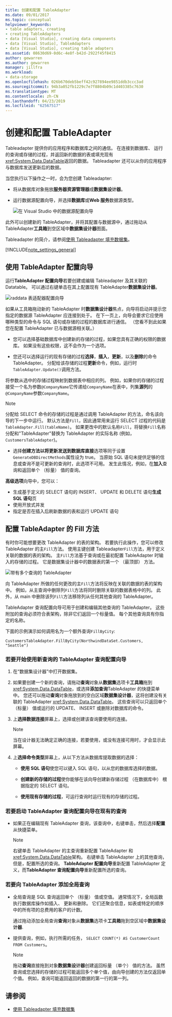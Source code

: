 ```yaml
---
title: 创建和配置 TableAdapter
ms.date: 09/01/2017
ms.topic: conceptual
helpviewer_keywords:
- table adapters, creating
- creating TableAdapters
- data [Visual Studio], creating data components
- data [Visual Studio], TableAdapters
- data [Visual Studio], creating table adapters
ms.assetid: 08630d69-0d6c-4e8f-b42d-2922f45f8415
author: gewarren
ms.author: gewarren
manager: jillfra
ms.workload:
- data-storage
ms.openlocfilehash: 026b670deb5beff42c927894ee9851ddb3ccc3ad
ms.sourcegitcommit: 94b3a052fb1229c7e7f8804b09c1d403385c7630
ms.translationtype: MT
ms.contentlocale: zh-CN
ms.lasthandoff: 04/23/2019
ms.locfileid: "62567517"
---
```

# <a name="create-and-configure-tableadapters"></a>创建和配置 TableAdapter

Tableadapter 提供你的应用程序和数据库之间的通信。 在连接到数据库、 运行的查询或存储的过程，并返回新的数据的表或填充现有<xref:System.Data.DataTable>返回的数据。 Tableadapter 还可以从你的应用程序与数据库发送更新后的数据。

当您执行以下操作之一时，会为您创建 Tableadapter:

- 将从数据库对象拖放**服务器资源管理器**成**数据集设计器**。

- 运行数据源配置向导，并选择**数据库**或**Web 服务**数据源类型。

   ![在 Visual Studio 中的数据源配置向导](media/data-source-configuration-wizard.png)

此外可以创建新的 TableAdapter，并将其配置与数据源中，通过拖动从 TableAdapter**工具箱**到空区域中**数据集设计器**图面。

Tableadapter 的简介，请参阅[使用 Tableadapter 填充数据集](../data-tools/fill-datasets-by-using-tableadapters.md)。

[!INCLUDE[note_settings_general](../data-tools/includes/note_settings_general_md.md)]

## <a name="use-the-tableadapter-configuration-wizard"></a>使用 TableAdapter 配置向导

运行**TableAdapter 配置向导**若要创建或编辑 Tableadapter 及其关联的 Datatable。 可以通过右键单击在其上配置现有 TableAdapter**数据集设计器**。

![raddata 表适配器配置向导](../data-tools/media/raddata-table-adapter-configuration-wizard.png)

如果从工具箱拖动新的 TableAdapter 时**数据集设计器**焦点，向导将启动并提示您指定的数据源 TableAdapter 应连接到处于。 在下一页上，向导会要求它应使用哪种类型的命令与 SQL 语句或存储的过程的数据库进行通信。 （您看不到此如果您在配置 TableAdapter 已与数据源相关联。）

- 您可以选择基础数据库中创建新的存储的过程，如果您具有正确的权限的数据库。 如果没有这些权限，这不会作为一个选项。

- 您还可以选择运行的现有存储的过程**选择**，**插入**，**更新**，以及**删除**的命令TableAdapter。 分配给该存储的过程**更新**命令，例如，运行时`TableAdapter.Update()`调用方法。

将参数从选中的存储过程映射到数据表中相应的列。 例如，如果你的存储的过程接受一个名为参数`@CompanyName`它传递给`CompanyName`在表中，列集**源列**的`@CompanyName`参数`CompanyName`。

> [!NOTE]
> 分配给 SELECT 命令的存储的过程是通过调用 TableAdapter 的方法，命名该向导的下一步中运行。 默认方法是`Fill`，因此通常用来运行 SELECT 过程的代码是`TableAdapter.Fill(tableName)`。 如果更改中的默认名称`Fill`，将替换`Fill`名称分配和"TableAdapter"替换为 TableAdapter 的实际名称 (例如， `CustomersTableAdapter`)。

- 选择**创建方法以将更新发送到数据库直接**选项等同于设置`GenerateDBDirectMethods`属性设为 true。 当原始 SQL 语句未提供足够的信息或查询不是可更新的查询时，此选项不可用。 发生此情况，例如，在**加入**查询和返回单个 （标量） 值的查询。

**高级选项**向导中，您可以：

- 生成基于定义的 SELECT 语句的 INSERT、 UPDATE 和 DELETE 语句**生成 SQL 语句**页
- 使用开放式并发
- 指定是否在插入后刷新数据的表和运行 UPDATE 语句

## <a name="configure-a-tableadapters-fill-method"></a>配置 TableAdapter 的 Fill 方法

有时你可能想要更改 TableAdapter 的表的架构。 若要执行此操作，您可以修改 TableAdapter 的主`Fill`方法。 使用主键创建 Tableadapter`Fill`方法，用于定义关联的数据的表的架构。 主`Fill`方法基于查询或在最初配置 TableAdapter 时输入的存储的过程。 它是数据集设计器中的数据表的第一个 （最顶部） 方法。

![带有多个查询的 TableAdapter](../data-tools/media/tableadapter.gif)

向 TableAdapter 所做的任何更改的主`Fill`方法将反映在关联的数据的表的架构中。 例如，从主查询中删除列`Fill`方法将同时删除关联的数据表格中的列。 此外，从 main 中删除该列`Fill`方法移除列从任何其他查询的 TableAdapter。

TableAdapter 查询配置向导可用于创建和编辑其他查询的 TableAdapter。 这些附加的查询必须符合表架构，除非它们返回一个标量值。  每个其他查询具有你指定的名称。

下面的示例演示如何调用名为一个额外查询`FillByCity`:

`CustomersTableAdapter.FillByCity(NorthwindDataSet.Customers, "Seattle")`

### <a name="to-start-the-tableadapter-query-configuration-wizard-with-a-new-query"></a>若要开始使用新查询的 TableAdapter 查询配置向导

1. 在“数据集设计器”中打开数据集。

2. 如果要创建一个新的查询，请拖动**查询**对象从**数据集**选项卡**工具箱**拖到<xref:System.Data.DataTable>，或选择**添加查询**TableAdapter 的快捷菜单中。 您还可以拖动**查询**对象拖放到的空白区域**数据集设计器**，这将创建没有关联的 TableAdapter <xref:System.Data.DataTable>。 这些查询可以只返回单个 （标量） 值或运行的 UPDATE、 INSERT 或删除对数据库的命令。

3. 上**选择数据连接**屏幕上，选择或创建该查询要使用的连接。

    > [!NOTE]
    > 当在设计器无法确定正确的连接，若要使用，或没有连接可用时，才会显示此屏幕。

4. 上**选择命令类型**屏幕上，从以下方法从数据库提取数据的选择：

    - **使用 SQL 语句**使您可以键入 SQL 语句，以从您的数据库选择的数据。

    - **创建新的存储的过程**使你能够在该向导创建新存储过程 （在数据库中） 根据指定的 SELECT 语句。

    - **使用现有存储的过程**，可运行查询时运行现有的存储的过程。

### <a name="to-start-the-tableadapter-query-configuration-wizard-on-an-existing-query"></a>若要启动 TableAdapter 查询配置向导在现有的查询

- 如果正在编辑现有 TableAdapter 查询，该查询中，右键单击，然后选择**配置**从快捷菜单。

    > [!NOTE]
    > 右键单击 TableAdapter 的主查询重新配置 TableAdapter 和<xref:System.Data.DataTable>架构。 右键单击 TableAdapter 上的其他查询，但是，配置所选的查询。 **TableAdapter 配置向导**重新配置 TableAdapter 定义，而**TableAdapter 查询配置向导**重新配置所选的查询。

### <a name="to-add-a-global-query-to-a-tableadapter"></a>若要向 TableAdapter 添加全局查询

- 全局查询是 SQL 查询返回单个 （标量） 值或空值。 通常情况下，全局函数执行数据库操作如插入、 更新和删除。 它们还聚合信息，如表或特定的顺序中的所有项的总费用的客户的计数。

     通过拖动添加全局查询**查询**对象从**数据集**选项卡**工具箱**拖到空区域中**数据集设计器**.

- 提供查询，例如，执行所需的任务， `SELECT COUNT(*) AS CustomerCount FROM Customers`。

    > [!NOTE]
    > 拖动**查询**直接拖到对象**数据集设计器**创建返回标量 （单个） 值的方法。 虽然查询或您选择的存储的过程可能返回多个单个值，由向导创建的方法仅返回单个值。 例如，查询可能返回返回的数据的第一行的第一列。

## <a name="see-also"></a>请参阅

- [使用 Tableadapter 填充数据集](../data-tools/fill-datasets-by-using-tableadapters.md)
